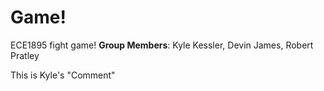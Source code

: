 # Game!
ECE1895 fight game!
__Group Members__: Kyle Kessler, Devin James, Robert Pratley


This is Kyle's "Comment"
